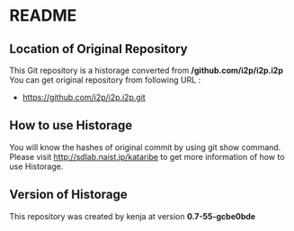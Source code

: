 # README
## Location of Original Repository
This Git repository is a historage converted from **/github.com/i2p/i2p.i2p**  
You can get original repository from following URL :

- https://github.com/i2p/i2p.i2p.git

## How to use Historage
You will know the hashes of original commit by using git show command.  
Please visit <http://sdlab.naist.jp/kataribe> to get more information of how to use Historage.

## Version of Historage
This repository was created by kenja at version **0.7-55-gcbe0bde**
